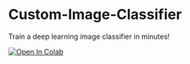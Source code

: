 # Custom-Image-Classifier
Train a deep learning image classifier in minutes!

[![Open In Colab](https://colab.research.google.com/assets/colab-badge.svg)](https://camo.githubusercontent.com/52feade06f2fecbf006889a904d221e6a730c194/68747470733a2f2f636f6c61622e72657365617263682e676f6f676c652e636f6d2f6173736574732f636f6c61622d62616467652e737667)


